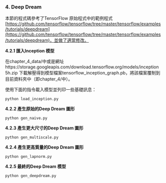 ﻿### 4. Deep Dream

本節的程式碼參考了TensorFlow 原始程式中的範例程式[https://github.com/tensorflow/tensorflow/tree/master/tensorflow/examples/tutorials/deepdream](https://github.com/tensorflow/tensorflow/tree/master/tensorflow/examples/tutorials/deepdream)，並做了適當修改。

**4.2.1 匯入Inception 模型**

在chapter_4_data/中或是網址https://storage.googleapis.com/download.tensorflow.org/models/inception5h.zip 下載解壓得到模型檔案tensorflow_inception_graph.pb，將該檔案覆制到目前資料夾中（即chapter_4/中）。

使用下面的指令載入模型並列印一些基礎訊息：
```
python load_inception.py
```

**4.2.2 產生原始的Deep Dream 圖形**

```
python gen_naive.py
```

**4.2.3 產生更大尺寸的Deep Dream 圖形**
```
python gen_multiscale.py
```

**4.2.4 產生更高質量的Deep Dream 圖形**
```
python gen_lapnorm.py
```

**4.2.5 最終的Deep Dream 模型**
```
python gen_deepdream.py
```
